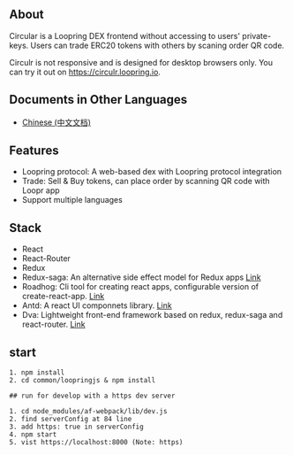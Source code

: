 
## About
Circular is a Loopring DEX frontend without accessing to users' private-keys. Users can trade ERC20 tokens with others by scaning order QR code.

Circulr is not responsive and is designed for desktop browsers only. You can try it out on https://circulr.loopring.io.

## Documents in Other Languages

- [Chinese (中文文档)](chinese.md)


## Features
- Loopring protocol: A web-based dex with Loopring protocol integration
- Trade: Sell & Buy tokens, can place order by scanning QR code with Loopr app
- Support multiple languages

## Stack

- React
- React-Router
- Redux
- Redux-saga: An alternative side effect model for Redux apps [Link](https://github.com/redux-saga/redux-saga)
- Roadhog: Cli tool for creating react apps, configurable version of create-react-app. [Link](https://github.com/sorrycc/roadhog)
- Antd: A react UI componnets library. [Link](https://github.com/ant-design/ant-design)
- Dva: Lightweight front-end framework based on redux, redux-saga and react-router. [Link](https://github.com/dvajs/dva)


## start

```
1. npm install
2. cd common/loopringjs & npm install 

## run for develop with a https dev server

1. cd node_modules/af-webpack/lib/dev.js 
2. find serverConfig at 84 line 
3. add https: true in serverConfig 
4. npm start
5. vist https://localhost:8000 (Note: https)



